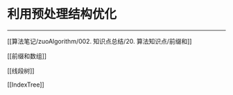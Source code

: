 # 利用预处理结构优化

---

[[算法笔记/zuoAlgorithm/002. 知识点总结/20. 算法知识点/前缀和]]  

[[前缀和数组]]

[[线段树]]

[[IndexTree]]


